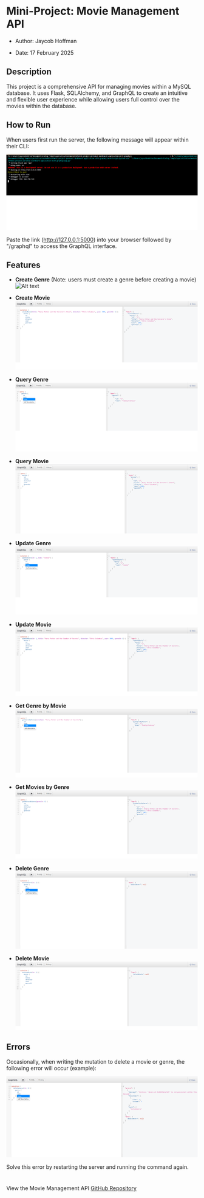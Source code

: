 # Mini-Project: Movie Management API

- Author: Jaycob Hoffman

- Date: 17 February 2025

## Description

This project is a comprehensive API for managing movies within a MySQL database. It uses Flask, SQLAlchemy, and GraphQL to create an intuitive and flexible user experience while allowing users full control over the movies within the database.

## How to Run

When users first run the server, the following message will appear within their CLI:

![Alt text](./images/running_application.png "Running Application")

Paste the link (http://127.0.0.1:5000) into your browser followed by "/graphql" to access the GraphQL interface.

## Features

- **Create Genre** (Note: users must create a genre before creating a movie)
![Alt text](create_genre.png "Create Genre")

- **Create Movie**
![Alt text](./images/create_movie.png "Create Movie")

- **Query Genre**
![Alt text](./images/query_genre.png "Query Genre")

- **Query Movie**
![Alt text](./images/query_movie.png "Query Movie")

- **Update Genre**
![Alt text](./images/update_genre.png "Update Genre")

- **Update Movie**
![Alt text](./images/update_movie.png "Update Movie")

- **Get Genre by Movie**
![Alt text](./images/get_genre_by_movie.png "Get Genre by Movie")

- **Get Movies by Genre**
![Alt text](./images/get_movies_by_genre.png "Get Movies by Genre")

- **Delete Genre**
![Alt text](./images/delete_genre.png "Delete Genre")

- **Delete Movie**
![Alt text](./images/delete_movie.png "Delete Movie")

## Errors

Occasionally, when writing the mutation to delete a movie or genre, the following error will occur (example):

![Alt text](./images/error.png "Error")

Solve this error by restarting the server and running the command again.

#

View the Movie Management API [GitHub Repository](https://github.com/JaycobHoffman1/module14-mini-project)